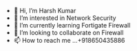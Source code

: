 - 👋 Hi, I’m Harsh Kumar
- 👀 I’m interested in Network Security
- 🌱 I’m currently learning Fortigate Firewall
- 💞️ I’m looking to collaborate on Firewall
- 📫 How to reach me ...+918650435886


